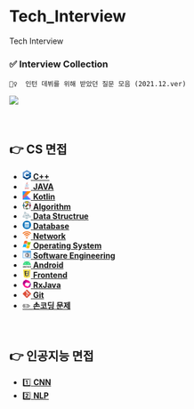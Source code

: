 # Tech_Interview
Tech Interview

### ✅ Interview Collection

```
💁‍♀️  인턴 데뷔를 위해 받았던 질문 모음 (2021.12.ver)
```

<a href="" target="_blank"><img src="https://img.shields.io/badge/Notion%EC%97%90%EC%84%9C%20%EB%B3%B4%EA%B8%B0-000000?style=plastic&logo=Notion&logoColor=white"/></a>


<br>

## 👉 CS 면접

- <a href="/CS/CPP.md"><img width="15px" src="/image/cpp.png"/> <b>C++</b></a>
- <a href="/CS/JAVA.md"><img width="15px" src="/image/java.png"/> <b>JAVA</b></a>
- <a href="/CS/Kotlin.md"><img width="15px" src="/image/kotlin.svg"/> <b>Kotlin</b></a>
- <a href="/CS/Algorithm.md"><img width="15px" src="/image/algorithm.png"/> <b>Algorithm</b></a>
- <a href="/CS/DataStructure.md"><img width="15px" src="/image/datastructure.png"/> <b>Data Structrue</b></a>
- <a href="/CS/Database.md"><img width="15px" src="/image/database.png"/> <b>Database</b></a>
- <a href="/CS/Network.md"><img width="15px" src="/image/network.png"/> <b>Network</b></a>
- <a href="/CS/OperatingSystem.md"><img width="15px" src="/image/os.png"/> <b>Operating System</b></a>
- <a href="/CS/SoftwareEngineering.md"><img width="15px" src="/image/se.png"/> <b>Software Engineering</b></a>
- <a href="/CS/Android.md"><img width="15px" src="/image/android.png"/> <b>Android</b></a>
- <a href="/CS/Frontend.md"><img width="15px" src="/image/frontend.png"/> <b>Frontend</b></a>
- <a href="/CS/RxJava.md"><img width="15px" src="/image/rxjava.png"/> <b>RxJava</b></a>
- <a href="/CS/Git.md"><img width="15px" src="/image/git.png"/> <b>Git</b></a>
- <a href="/CS/Coding.md">✏️ **손코딩 문제**</a>



<br>

## 👉 인공지능 면접

- [1️⃣ **CNN**](/AI/CNN.md)
- [2️⃣ **NLP**](/AI/NLP.md)


